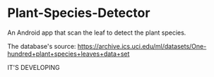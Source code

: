 # Plant-Species-Detector
An Android app that scan the leaf to detect the plant species. 

The database's source: https://archive.ics.uci.edu/ml/datasets/One-hundred+plant+species+leaves+data+set

IT'S DEVELOPING
